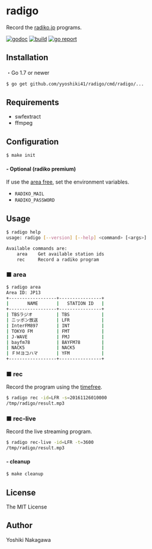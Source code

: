 # radigo

Record the [radiko.jp](http://radiko.jp/) programs.

[![godoc](https://godoc.org/github.com/yyoshiki41/radigo?status.svg)](https://godoc.org/github.com/yyoshiki41/radigo)
[![build](https://travis-ci.org/yyoshiki41/radigo.svg?branch=master)](https://travis-ci.org/yyoshiki41/radigo)
[![go report](https://goreportcard.com/badge/github.com/yyoshiki41/radigo)](https://goreportcard.com/report/github.com/yyoshiki41/radigo)

## Installation

・Go 1.7 or newer

```bash
$ go get github.com/yyoshiki41/radigo/cmd/radigo/...
```

## Requirements

- swfextract
- ffmpeg

## Configuration

```bash
$ make init
```

#### - Optional (radiko premium)

If use the [area free](http://radiko.jp/rg/premium/), set the environment variables.

- `RADIKO_MAIL`
- `RADIKO_PASSWORD`

## Usage

```bash
$ radigo help
usage: radigo [--version] [--help] <command> [<args>]

Available commands are:
    area    Get available station ids
    rec     Record a radiko program
```

### ■ area

```bash
$ radigo area
Area ID: JP13
+------------------+----------------+
|       NAME       |   STATION ID   |
+------------------+----------------+
| TBSラジオ         | TBS            |
| ニッポン放送       | LFR            |
| InterFM897       | INT            |
| TOKYO FM         | FMT            |
| J-WAVE           | FMJ            |
| bayfm78          | BAYFM78        |
| NACK5            | NACK5          |
| ＦＭヨコハマ       | YFM            |
+------------------+----------------+
```

### ■ rec

Record the program using the [timefree](http://radiko.jp/#!/fun/timeshift).

```bash
$ radigo rec -id=LFR -s=20161126010000
/tmp/radigo/result.mp3
```

### ■ rec-live

Record the live streaming program.

```bash
$ radigo rec-live -id=LFR -t=3600
/tmp/radigo/result.mp3
```

#### - cleanup

```bash
$ make cleanup
```

## License 

The MIT License

## Author

Yoshiki Nakagawa

